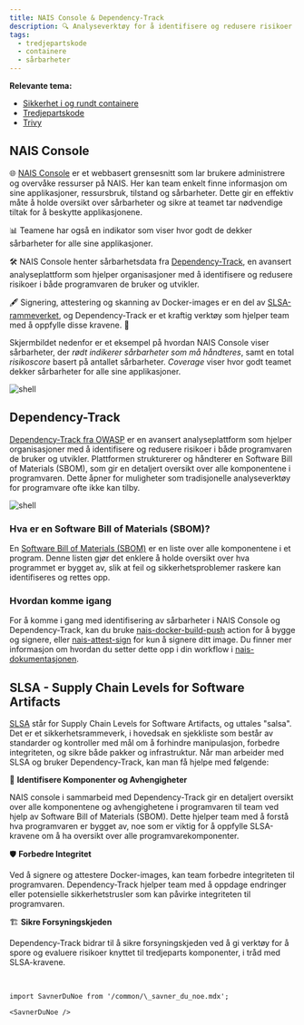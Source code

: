 ```yaml
---
title: NAIS Console & Dependency-Track
description: 🔍 Analyseverktøy for å identifisere og redusere risikoer i programvaren din.
tags:
  - tredjepartskode
  - containere
  - sårbarheter
---
```


**Relevante tema:**

- [Sikkerhet i og rundt containere](/docs/sikker-utvikling/containere)
- [Tredjepartskode](/docs/sikker-utvikling/tredjepartskode)
- [Trivy](/docs/verktoy/trivy)

## NAIS Console

🌐 [NAIS Console](https://doc.nais.io/operate/console/index.html) er et webbasert grensesnitt som lar brukere administrere og overvåke ressurser på NAIS. Her kan team enkelt finne informasjon om sine applikasjoner, ressursbruk, tilstand og sårbarheter. Dette gir en effektiv måte å holde oversikt over sårbarheter og sikre at teamet tar nødvendige tiltak for å beskytte applikasjonene.

📊 Teamene har også en indikator som viser hvor godt de dekker sårbarheter for alle sine applikasjoner.

🛠️ NAIS Console henter sårbarhetsdata fra [Dependency-Track](#dependency-track), en avansert analyseplattform som hjelper organisasjoner med å identifisere og redusere risikoer i både programvaren de bruker og utvikler.

🖋️ Signering, attestering og skanning av Docker-images er en del av [SLSA-rammeverket](#slsa---supply-chain-levels-for-software-artifacts), og Dependency-Track er et kraftig verktøy som hjelper team med å oppfylle disse kravene. 🚀

Skjermbildet nedenfor er et eksempel på hvordan NAIS Console viser sårbarheter, der _rødt indikerer sårbarheter som må håndteres_, samt en total _risikoscore_ basert på antallet sårbarheter. _Coverage_ viser hvor godt teamet dekker sårbarheter for alle sine applikasjoner.

![shell](/img/console.png "console")

## Dependency-Track

[Dependency-Track fra OWASP](https://dependencytrack.org/)
er en avansert analyseplattform som hjelper organisasjoner med å identifisere og redusere risikoer i både programvaren de bruker og utvikler. Plattformen strukturerer og håndterer en Software Bill of Materials (SBOM), som gir en detaljert oversikt over alle komponentene i programvaren. Dette åpner for muligheter som tradisjonelle analyseverktøy for programvare ofte ikke kan tilby.

![shell](/img/dependencytrack.png "dependencytrack")

### Hva er en Software Bill of Materials (SBOM)?

En [Software Bill of Materials (SBOM)](https://security.cms.gov/learn/software-bill-materials-sbom#what-is-an-sbom) er en liste over alle komponentene i et program. Denne listen gjør det enklere å holde oversikt over hva programmet er bygget av, slik at feil og sikkerhetsproblemer raskere kan identifiseres og rettes opp.

### Hvordan komme igang

For å komme i gang med identifisering av sårbarheter i NAIS Console og Dependency-Track, kan du bruke [nais-docker-build-push](https://github.com/nais/docker-build-push) action for å bygge og signere, eller [nais-attest-sign](https://github.com/nais/docker-build-push) for kun å signere ditt image. Du finner mer informasjon om hvordan du setter dette opp i din workflow i [nais-dokumentasjonen](https://docs.nais.io/services/vulnerabilities/).

## SLSA - Supply Chain Levels for Software Artifacts

[SLSA](https://slsa.dev/) står for Supply Chain Levels for Software Artifacts, og uttales "salsa".
Det er et sikkerhetsrammeverk, i hovedsak en sjekkliste som består av standarder og kontroller med mål om å forhindre manipulasjon, forbedre integriteten, og sikre både pakker og infrastruktur.
Når man arbeider med SLSA og bruker Dependency-Track, kan man få hjelpe med følgende:

🧩 **Identifisere Komponenter og Avhengigheter**

NAIS console i sammarbeid med Dependency-Track gir en detaljert oversikt over alle komponentene og avhengighetene i programvaren til team ved hjelp av Software Bill of Materials (SBOM). Dette hjelper team med å forstå hva programvaren er bygget av, noe som er viktig for å oppfylle SLSA-kravene om å ha oversikt over alle programvarekomponenter.

🛡️ **Forbedre Integritet**

Ved å signere og attestere Docker-images, kan team forbedre integriteten til programvaren. Dependency-Track hjelper team med å oppdage endringer eller potensielle sikkerhetstrusler som kan påvirke integriteten til programvaren.

🏗️ **Sikre Forsyningskjeden**

Dependency-Track bidrar til å sikre forsyningskjeden ved å gi verktøy for å spore og evaluere risikoer knyttet til tredjeparts komponenter, i tråd med SLSA-kravene.

<br />

```
import SavnerDuNoe from '/common/\_savner_du_noe.mdx';

<SavnerDuNoe />
```
